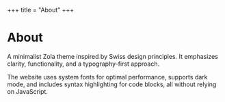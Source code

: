 +++
title = "About"
+++

# About

A minimalist Zola theme inspired by Swiss design principles. It emphasizes clarity, functionality, and a typography-first approach.

The website uses system fonts for optimal performance, supports dark mode, and includes syntax highlighting for code blocks, all without relying on JavaScript.
